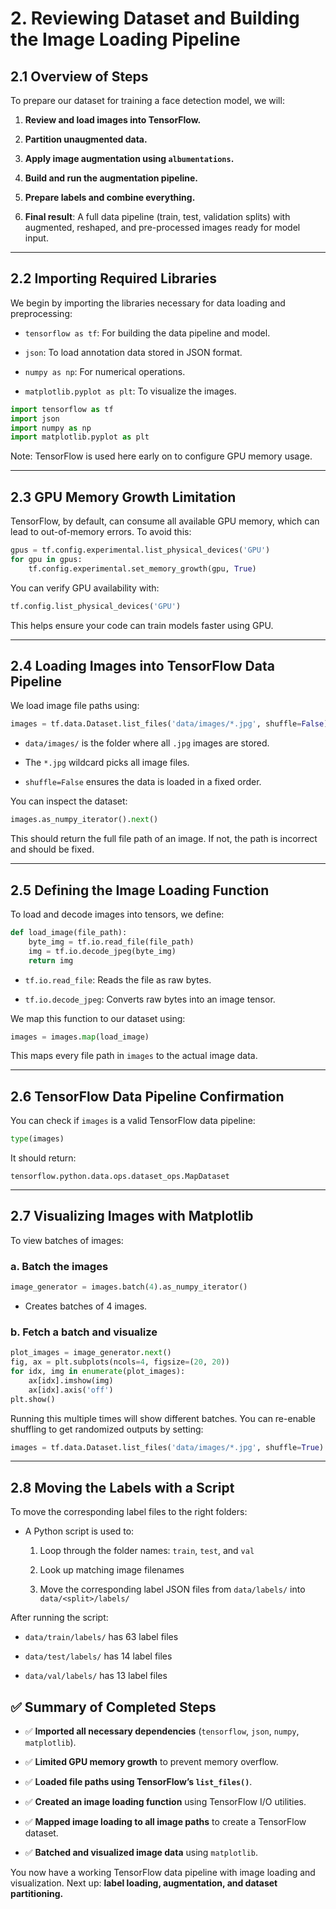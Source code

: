 # 2. Reviewing Dataset and Building the Image Loading Pipeline

## 2.1 Overview of Steps

To prepare our dataset for training a face detection model, we will:

1. **Review and load images into TensorFlow.**
    
2. **Partition unaugmented data.**
    
3. **Apply image augmentation using `albumentations`.**
    
4. **Build and run the augmentation pipeline.**
    
5. **Prepare labels and combine everything.**
    
6. **Final result**: A full data pipeline (train, test, validation splits) with augmented, reshaped, and pre-processed images ready for model input.
    

---

## 2.2 Importing Required Libraries

We begin by importing the libraries necessary for data loading and preprocessing:

- `tensorflow as tf`: For building the data pipeline and model.
    
- `json`: To load annotation data stored in JSON format.
    
- `numpy as np`: For numerical operations.
    
- `matplotlib.pyplot as plt`: To visualize the images.
    

```python
import tensorflow as tf
import json
import numpy as np
import matplotlib.pyplot as plt
```

Note: TensorFlow is used here early on to configure GPU memory usage.

---

## 2.3 GPU Memory Growth Limitation

TensorFlow, by default, can consume all available GPU memory, which can lead to out-of-memory errors. To avoid this:

```python
gpus = tf.config.experimental.list_physical_devices('GPU')
for gpu in gpus:
    tf.config.experimental.set_memory_growth(gpu, True)
```

You can verify GPU availability with:

```python
tf.config.list_physical_devices('GPU')
```

This helps ensure your code can train models faster using GPU.

---

## 2.4 Loading Images into TensorFlow Data Pipeline

We load image file paths using:

```python
images = tf.data.Dataset.list_files('data/images/*.jpg', shuffle=False)
```

- `data/images/` is the folder where all `.jpg` images are stored.
    
- The `*.jpg` wildcard picks all image files.
    
- `shuffle=False` ensures the data is loaded in a fixed order.
    

You can inspect the dataset:

```python
images.as_numpy_iterator().next()
```

This should return the full file path of an image. If not, the path is incorrect and should be fixed.

---

## 2.5 Defining the Image Loading Function

To load and decode images into tensors, we define:

```python
def load_image(file_path):
    byte_img = tf.io.read_file(file_path)
    img = tf.io.decode_jpeg(byte_img)
    return img
```

- `tf.io.read_file`: Reads the file as raw bytes.
    
- `tf.io.decode_jpeg`: Converts raw bytes into an image tensor.
    

We map this function to our dataset using:

```python
images = images.map(load_image)
```

This maps every file path in `images` to the actual image data.

---

## 2.6 TensorFlow Data Pipeline Confirmation

You can check if `images` is a valid TensorFlow data pipeline:

```python
type(images)
```

It should return:

```
tensorflow.python.data.ops.dataset_ops.MapDataset
```

---

## 2.7 Visualizing Images with Matplotlib

To view batches of images:

### a. Batch the images

```python
image_generator = images.batch(4).as_numpy_iterator()
```

- Creates batches of 4 images.
    

### b. Fetch a batch and visualize

```python
plot_images = image_generator.next()
fig, ax = plt.subplots(ncols=4, figsize=(20, 20))
for idx, img in enumerate(plot_images):
    ax[idx].imshow(img)
    ax[idx].axis('off')
plt.show()
```

Running this multiple times will show different batches. You can re-enable shuffling to get randomized outputs by setting:

```python
images = tf.data.Dataset.list_files('data/images/*.jpg', shuffle=True)
```

---
## 2.8 Moving the Labels with a Script

To move the corresponding label files to the right folders:

- A Python script is used to:
    
    1. Loop through the folder names: `train`, `test`, and `val`
        
    2. Look up matching image filenames
        
    3. Move the corresponding label JSON files from `data/labels/` into `data/<split>/labels/`
        

After running the script:

- `data/train/labels/` has 63 label files
    
- `data/test/labels/` has 14 label files
    
- `data/val/labels/` has 13 label files


## ✅ Summary of Completed Steps

- ✅ **Imported all necessary dependencies** (`tensorflow`, `json`, `numpy`, `matplotlib`).
    
- ✅ **Limited GPU memory growth** to prevent memory overflow.
    
- ✅ **Loaded file paths using TensorFlow’s `list_files()`**.
    
- ✅ **Created an image loading function** using TensorFlow I/O utilities.
    
- ✅ **Mapped image loading to all image paths** to create a TensorFlow dataset.
    
- ✅ **Batched and visualized image data** using `matplotlib`.
    

You now have a working TensorFlow data pipeline with image loading and visualization. Next up: **label loading, augmentation, and dataset partitioning.**